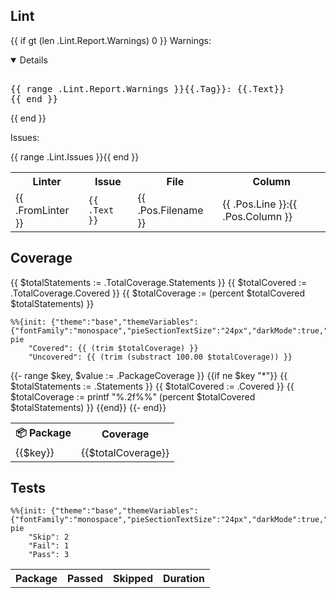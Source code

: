 ## Lint


{{ if gt (len .Lint.Report.Warnings) 0 }}
Warnings: 
<details open>
<pre> 
{{ range .Lint.Report.Warnings }}{{.Tag}}: {{.Text}}
{{ end }} 
</pre>
</details>
{{ end }}


Issues:
<table>
    <tr>
        <th>Linter</th>
        <th>Issue</th>
        <th>File</th>
        <th>Column</th>
    </tr>
    {{ range .Lint.Issues }}<tr>
        <td>{{ .FromLinter }}</td>
        <td><code>{{ .Text }}</code></td>
        <td>{{ .Pos.Filename }}</td>
        <td>{{ .Pos.Line }}:{{ .Pos.Column }}</td>
    </tr>{{ end }}
</table>


## Coverage
{{ $totalStatements := .TotalCoverage.Statements }}
{{ $totalCovered := .TotalCoverage.Covered }}
{{ $totalCoverage := (percent $totalCovered $totalStatements) }}
```mermaid
%%{init: {"theme":"base","themeVariables":{"fontFamily":"monospace","pieSectionTextSize":"24px","darkMode":true,"pie1":"#2da44e","pie2":"#cf222e","pie3":"#dbab0a"}}}%%
pie
    "Covered": {{ (trim $totalCoverage) }}
    "Uncovered": {{ (trim (substract 100.00 $totalCoverage)) }}
```

<table>
<tr>
    <th>📦 Package</th>
    <th>Coverage</th> 
</tr>
{{- range $key, $value := .PackageCoverage }}
{{if ne $key "*"}}
<tr>
    <td>{{$key}}</td>
{{ $totalStatements := .Statements }}
{{ $totalCovered := .Covered }}
{{ $totalCoverage := printf "%.2f%%" (percent $totalCovered $totalStatements) }}
<td>{{$totalCoverage}}</td>
</tr> 
{{end}}
{{- end}}
</table>

## Tests
```mermaid
%%{init: {"theme":"base","themeVariables":{"fontFamily":"monospace","pieSectionTextSize":"24px","darkMode":true,"pie1":"#2da44e","pie2":"#cf222e","pie3":"#dbab0a"}}}%%
pie
    "Skip": 2
    "Fail": 1
    "Pass": 3
```
<table>
    <tr>
        <th>Package</th>
        <th>Passed</th>
        <th>Skipped</th>
        <th>Duration</th>
    </tr>
</table> 